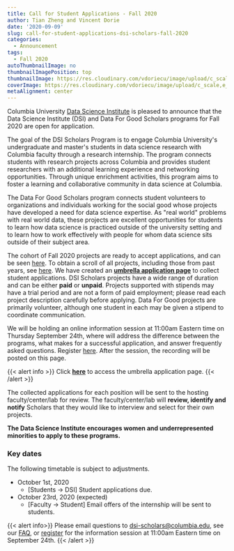 ```yaml
---
title: Call for Student Applications - Fall 2020
author: Tian Zheng and Vincent Dorie
date: '2020-09-09'
slug: call-for-student-applications-dsi-scholars-fall-2020
categories:
  - Announcement
tags:
  - Fall 2020
autoThumbnailImage: no
thumbnailImagePosition: top
thumbnailImage: https://res.cloudinary.com/vdoriecu/image/upload/c_scale,w_720/v1599672636/opencall_students_fall_2020_jmfszm.png
coverImage: https://res.cloudinary.com/vdoriecu/image/upload/c_scale,e_blur:300,w_800/v1599672636/opencall_students_fall_2020_jmfszm.png
metaAlignment: center
---
```

Columbia University [Data Science Institute](http://datascience.columbia.edu/) is pleased to announce that the Data Science Institute (DSI) and Data For Good Scholars programs for Fall 2020 are open for application.

The goal of the DSI Scholars Program is to engage Columbia University's undergraduate and master's students in data science research with Columbia faculty through a research internship. The program connects students with research projects across Columbia and provides student researchers with an additional learning experience and networking opportunities. Through unique enrichment activities, this program aims to foster a learning and collaborative community in data science at Columbia.

The Data For Good Scholars program connects student volunteers to organizations and individuals working for the social good whose projects have developed a need for data science expertise. As "real world" problems with real world data, these projects are excellent opportunities for students to learn how data science is practiced outside of the university setting and to learn how to work effectively with people for whom data science sits outside of their subject area.

<!--more-->

The cohort of Fall 2020 projects are ready to accept applications, and can be seen [here](categories/open-projects-fall-2020). To obtain a scroll of all projects, including those from past years, see [here](/). We have created an [**umbrella application page**](https://docs.google.com/forms/d/e/1FAIpQLSe3Rxxf9PVZ5IbuRoyy5slMz7kcC9-4ILWPPnyyWNV6nacppg/viewform?usp=sf_link) to collect student applications. DSI Scholars projects have a wide range of duration and can be either **paid** or **unpaid**. Projects supported with stipends may have a trial period and are not a form of paid employment; please read each project description carefully before applying. Data For Good projects are primarily volunteer, although one student in each may be given a stipend to coordinate communication.

We will be holding an online information session at 11:00am Eastern time on Thursday September 24th, where will address the difference between the programs, what makes for a successful application, and answer frequently asked questions. Register [here](https://columbiauniversity.zoom.us/meeting/register/tJIlf-muqzMtEtZOPVAXBFgSpuY6RqwEKO0g). After the session, the recording will be posted on this page.

{{< alert info >}}
Click [**here**](https://docs.google.com/forms/d/e/1FAIpQLSe3Rxxf9PVZ5IbuRoyy5slMz7kcC9-4ILWPPnyyWNV6nacppg/viewform?usp=sf_link) to access the umbrella application page. 
{{< /alert >}}

The collected applications for each position will be sent to the hosting faculty/center/lab for review. The faculty/center/lab will **review, identify and notify** Scholars that they would like to interview and select for their own projects. 

**The Data Science Institute encourages women and underrepresented minorities to apply to these programs.**

### Key dates 

The following timetable is subject to adjustments. 

+ October 1st, 2020
    + [Students -> DSI] Student applications due.
+ October 23rd, 2020 (expected)
    + [Faculty -> Student] Email offers of the internship will be sent to students.
        
{{< alert info>}}
Please email questions to [dsi-scholars@columbia.edu](mailto:dsi-scholars@columbia.edu), see our [FAQ](/page/faq_fall_2020/), or [register](https://columbiauniversity.zoom.us/meeting/register/tJIlf-muqzMtEtZOPVAXBFgSpuY6RqwEKO0g) for the information session at 11:00am Eastern time on September 24th.
{{< /alert >}}

